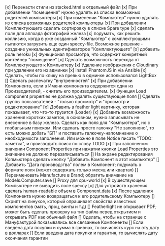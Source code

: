 [x] Перенасти стили из stacked.html в отдельный файл
[x] При добавлении "помещения" нужно удалять из списка возможных родителей компьютеры
[x] При изменении "Компьютер" нужно удалять из списка возможных родителей компьютеры
[x] При добавлении Комплектующего сделать сортировку в списке Spare type
[x] сделать поле для аплоада фотографий железа
[x] подумать, как решить коллизию, когда в уже созданный "Компьютер" с комплектующими пытаются загрузить еще один speccy-file.
    Возможное решение - создание уникальных идентификаторов "Комплектующего"
[x] добавить роль heroku
[x] Функционал просмотра, что содержит конкретный контейнер "помещение"
[x] Сделать возможность перехода от Комплектующего к Компьютеру
[x] Удаление изображения с Cloudinary при удалении его из админки
[x] install PhantomJS in via Ansible
[x] Сделать, чтобы по клику на превью в одминке использовался LightBox
[] Сделать распечатку "внутренностей"
[x] При добавлении Компонента, если в Имени компонента содержится один из Производителей, - считать его производителем.
[x] Функция Load component properties не должна удалять существующие поля
[] Сделать группы пользователей - "только просмотр" и "просмотр и редактирование"
[x] Добавить в feather light картинку, которая показывает, что что-то грузится (Loader)
[x] Добавить возможность хранения коротких заметок, в основном, нужно записывать не внесенное в базу железо. Сделать как поля 
   для "Компьютера", но с глобальным поиском. Или сделать просто галочку "Не заполнено", то есть можно добать "БП" и поставить 
   галкочку-напоминание о необходимости заполнения.
   Или можно в поле Notice писать "TODO: заметка",  и производить поиск по слову TODO
[x] При заполненом значении Component Properties при нажатии кнопки Load Properties это значение не должно перезаписываться
[] На экране редактирования Копмьютера сделать кнопку "Добавить Компонент в этот компьютер"
[] Добавить "Дата производства" полем в Компонент; подумать о формате поля (может содержать только месяц или квартал)
[] Переименовать Manufacture в Brand; обратить внимание на Models.Computer.save
[] Proxy для cpu-world
[x] В существующем Компьютере не выводить поле speccy
[x] Для устройств хранения сделать human-readable объем в Component.data
[x] После удаления Компонента нужно возвращаться к его родительскому Компьютеру
[] Скрипт на линуксе, который опрашивает свойства известных компонентов (мать, проц, винты и т.д)
[] Featherlight не открывает PDF; может быть сделать проверку на тип файла перед открытием и открывать PDF как обычный файл
[] Сделать, чтобы на странице с Мануфактурой показывались все связанные Компоненты
[] Если введена дата покупки и сумма в гривнах, то вычислять курс на эту дату в долларах
[] Если введена дата покупки и гарантия, то вычислять дату окончания гарантии